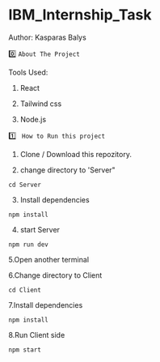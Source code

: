 # IBM_Internship_Task

Author: Kasparas Balys

:zero: `About The Project`

Tools Used:

1. React

2. Tailwind css

3. Node.js

:one:  ` How to Run this project`




1. Clone / Download this repozitory.

2. change directory to 'Server"

  `cd Server`
  
3. Install dependencies

  `npm install`
  
4. start Server

  `npm run dev`
  

  
5.Open another terminal

6.Change directory to Client

  `cd Client`
  
7.Install dependencies

  `npm install`
  
8.Run Client side

  `npm start`
  
